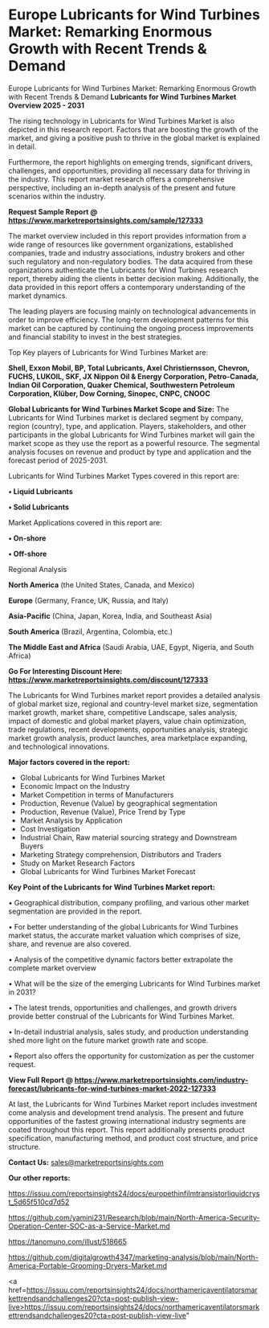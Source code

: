 # Europe Lubricants for Wind Turbines Market: Remarking Enormous Growth with Recent Trends & Demand
Europe Lubricants for Wind Turbines Market: Remarking Enormous Growth with Recent Trends & Demand
<Strong> Lubricants for Wind Turbines Market Overview 2025 - 2031</strong>

The rising technology in Lubricants for Wind Turbines Market is also depicted in this research report. Factors that are boosting the growth of the market, and giving a positive push to thrive in the global market is explained in detail.

Furthermore, the report highlights on emerging trends, significant drivers, challenges, and opportunities, providing all necessary data for thriving in the industry. This report market research offers a comprehensive perspective, including an in-depth analysis of the present and future scenarios within the industry.

<strong>Request Sample Report @ <a href=https://www.marketreportsinsights.com/sample/127333>https://www.marketreportsinsights.com/sample/127333</a></strong>

The market overview included in this report provides information from a wide range of resources like government organizations, established companies, trade and industry associations, industry brokers and other such regulatory and non-regulatory bodies. The data acquired from these organizations authenticate the Lubricants for Wind Turbines research report, thereby aiding the clients in better decision making. Additionally, the data provided in this report offers a contemporary understanding of the market dynamics.

The leading players are focusing mainly on technological advancements in order to improve efficiency. The long-term development patterns for this market can be captured by continuing the ongoing process improvements and financial stability to invest in the best strategies.

Top Key players of Lubricants for Wind Turbines Market are:

<strong>Shell, Exxon Mobil, BP, Total Lubricants, Axel Christiernsson, Chevron, FUCHS, LUKOIL, SKF, JX Nippon Oil & Energy Corporation, Petro-Canada, Indian Oil Corporation, Quaker Chemical, Southwestern Petroleum Corporation, Klüber, Dow Corning, Sinopec, CNPC, CNOOC</strong>

<strong><b>Global Lubricants for Wind Turbines Market Scope and Size:</b></strong>
The Lubricants for Wind Turbines market is declared segment by company, region (country), type, and application. Players, stakeholders, and other participants in the global Lubricants for Wind Turbines market will gain the market scope as they use the report as a powerful resource. The segmental analysis focuses on revenue and product by type and application and the forecast period of 2025-2031.

Lubricants for Wind Turbines Market Types covered in this report are:

<strong>• Liquid Lubricants

• Solid Lubricants</strong>

Market Applications covered in this report are:

<strong>• On-shore

• Off-shore</strong> 

Regional Analysis

<strong>North America</strong> (the United States, Canada, and Mexico)

<strong>Europe</strong> (Germany, France, UK, Russia, and Italy)

<strong>Asia-Pacific</strong> (China, Japan, Korea, India, and Southeast Asia)

<strong>South America</strong> (Brazil, Argentina, Colombia, etc.)

<strong>The Middle East and Africa</strong> (Saudi Arabia, UAE, Egypt, Nigeria, and South Africa)

<strong>Go For Interesting Discount Here: <a href=https://www.marketreportsinsights.com/discount/127333>https://www.marketreportsinsights.com/discount/127333</a></strong>

The Lubricants for Wind Turbines market report provides a detailed analysis of global market size, regional and country-level market size, segmentation market growth, market share, competitive Landscape, sales analysis, impact of domestic and global market players, value chain optimization, trade regulations, recent developments, opportunities analysis, strategic market growth analysis, product launches, area marketplace expanding, and technological innovations.

<strong><b>Major factors covered in the report:</b></strong>
<ul>
  <li>Global Lubricants for Wind Turbines Market </li>
  <li>Economic Impact on the Industry</li>
  <li>Market Competition in terms of Manufacturers</li>
  <li>Production, Revenue (Value) by geographical segmentation</li>
  <li>Production, Revenue (Value), Price Trend by Type</li>
  <li>Market Analysis by Application</li>
  <li>Cost Investigation</li>
  <li>Industrial Chain, Raw material sourcing strategy and Downstream Buyers</li>
  <li>Marketing Strategy comprehension, Distributors and Traders</li>
  <li>Study on Market Research Factors</li>
  <li>Global Lubricants for Wind Turbines Market Forecast</li>
</ul>

<strong><b>Key Point of the Lubricants for Wind Turbines Market report:</b></strong>

• Geographical distribution, company profiling, and various other market segmentation are provided in the report.

• For better understanding of the global Lubricants for Wind Turbines market status, the accurate market valuation which comprises of size, share, and revenue are also covered.

• Analysis of the competitive dynamic factors better extrapolate the complete market overview

• What will be the size of the emerging Lubricants for Wind Turbines market in 2031?

• The latest trends, opportunities and challenges, and growth drivers provide better construal of the Lubricants for Wind Turbines Market.

• In-detail industrial analysis, sales study, and production understanding shed more light on the future market growth rate and scope.

• Report also offers the opportunity for customization as per the customer request.

<strong><b>View Full Report @ <a href=https://www.marketreportsinsights.com/industry-forecast/lubricants-for-wind-turbines-market-2022-127333>https://www.marketreportsinsights.com/industry-forecast/lubricants-for-wind-turbines-market-2022-127333</a></b></strong>


At last, the Lubricants for Wind Turbines Market report includes investment come analysis and development trend analysis. The present and future opportunities of the fastest growing international industry segments are coated throughout this report. This report additionally presents product specification, manufacturing method, and product cost structure, and price structure.

<strong>Contact Us:</strong>
sales@marketreportsinsights.com

<strong>Our other reports:</strong>

<a href=https://issuu.com/reportsinsights24/docs/europethinfilmtransistorliquidcryst_5d65f510cd7d52>https://issuu.com/reportsinsights24/docs/europethinfilmtransistorliquidcryst_5d65f510cd7d52</a>

<a href=https://github.com/yamini231/Research/blob/main/North-America-Security-Operation-Center-SOC-as-a-Service-Market.md>https://github.com/yamini231/Research/blob/main/North-America-Security-Operation-Center-SOC-as-a-Service-Market.md</a>

<a href=https://tanomuno.com/illust/518665>https://tanomuno.com/illust/518665</a>

<a href=https://github.com/digitalgrowth4347/marketing-analysis/blob/main/North-America-Portable-Grooming-Dryers-Market.md>https://github.com/digitalgrowth4347/marketing-analysis/blob/main/North-America-Portable-Grooming-Dryers-Market.md</a>

<a href=https://issuu.com/reportsinsights24/docs/northamericaventilatorsmarkettrendsandchallenges20?cta=post-publish-view-live>https://issuu.com/reportsinsights24/docs/northamericaventilatorsmarkettrendsandchallenges20?cta=post-publish-view-live</a>"
